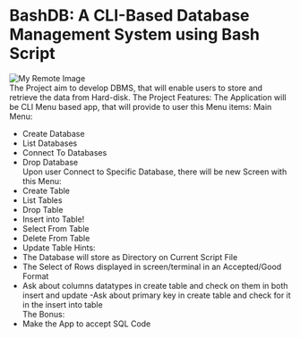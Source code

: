 # BashDB: A CLI-Based Database Management System using Bash Script
![My Remote Image](https://user-images.githubusercontent.com/110028481/208984704-5db64ac5-5991-433c-8f81-2c32a68e588f.png)\
The Project aim to develop DBMS, that will enable users to store and
retrieve the data from Hard-disk.
The Project Features:
The Application will be CLI Menu based app, that will provide to user
this Menu items:
Main Menu:
- Create Database
- List Databases
- Connect To Databases
- Drop Database\
Upon user Connect to Specific Database, there will be new Screen with
this Menu:
- Create Table
- List Tables
- Drop Table
- Insert into Table!
- Select From Table
- Delete From Table
- Update Table
Hints:
- The Database will store as Directory on Current Script File
- The Select of Rows displayed in screen/terminal in an Accepted/Good
Format
- Ask about columns datatypes in create table and check on them in both
insert and update
-Ask about primary key in create table and check for it in the insert into table\
The Bonus:
- Make the App to accept SQL Code
